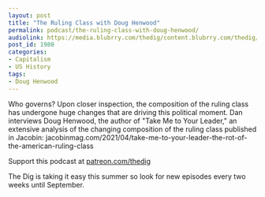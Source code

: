 ```yaml
---
layout: post
title: "The Ruling Class with Doug Henwood"
permalink: podcast/the-ruling-class-with-doug-henwood/
audiolink: https://media.blubrry.com/thedig/content.blubrry.com/thedig/The_Dig-EP_313-Henwood.mp3
post_id: 1980
categories: 
- Capitalism
- US History
tags: 
- Doug Henwood
---
```


Who governs? Upon closer inspection, the composition of the ruling class has undergone huge changes that are driving this political moment. Dan interviews Doug Henwood, the author of "Take Me to Your Leader," an extensive analysis of the changing composition of the ruling class published in 
Jacobin: jacobinmag.com/2021/04/take-me-to-your-leader-the-rot-of-the-american-ruling-class

Support this podcast at [patreon.com/thedig](http://www.patreon.com/TheDig) 

The Dig is taking it easy this summer so look for new episodes every two weeks until September.